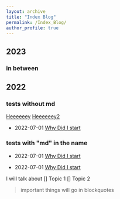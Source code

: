 ```yaml
---
layout: archive
title: "Index Blog"
permalink: /Index_Blog/
author_profile: true
---
```


## 2023
###  in between
## 2022

### tests without md

[Heeeeeey](../_posts/2014-08-14-blog-post-3.md)
[Heeeeeey2](../_posts/2014-08-14-blog-post-3)

<!--
- 2022-07-01 [Why Did I start](/_posts/2022-07-01-Test)

- 2022-07-01 [Why Did I start](/simoneatt11/_posts/2022-07-01-Test)

-->

<!-- Second test using simoneatt11/_posts ...) -->

- 2022-07-01 [Why Did I start](/simoneatt11.github.io/_posts/2022-07-01-Test)
<!-- Third test using simoneatt11.github.io/_posts ...) -->

### tests with "md" in the name 
- 2022-07-01 [Why Did I start](/simoneatt11/_posts/2022-07-01.md-Test)
<!-- Fourth test using simoneatt11/_posts ...) -->

- 2022-07-01 [Why Did I start](/simoneatt11.github.io/_posts/2022-07-01-Test.md)
<!-- Fifth test using simoneatt11.github.io/_posts ...) -->


I will talk about 
[] Topic 1 
[] Topic 2 

> important things will go in blockquotes


